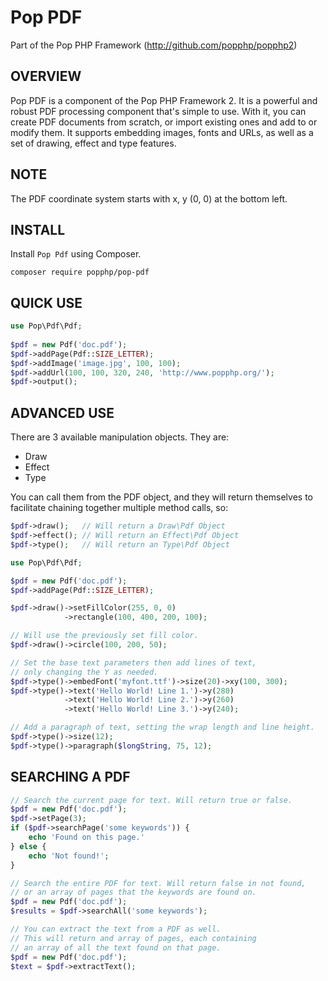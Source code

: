 Pop PDF
=======
Part of the Pop PHP Framework (http://github.com/popphp/popphp2)

OVERVIEW
--------
Pop PDF is a component of the Pop PHP Framework 2. It is a powerful and robust PDF processing
component that's simple to use. With it, you can create PDF documents from scratch, or import
existing ones and add to or modify them. It supports embedding images, fonts and URLs, as well
as a set of drawing, effect and type features.

NOTE
----
The PDF coordinate system starts with x, y (0, 0) at the bottom left.

INSTALL
-------

Install `Pop Pdf` using Composer.

    composer require popphp/pop-pdf

QUICK USE
---------

```php
use Pop\Pdf\Pdf;
    
$pdf = new Pdf('doc.pdf');
$pdf->addPage(Pdf::SIZE_LETTER);
$pdf->addImage('image.jpg', 100, 100);
$pdf->addUrl(100, 100, 320, 240, 'http://www.popphp.org/');
$pdf->output();
```

ADVANCED USE
------------
There are 3 available manipulation objects. They are:

 - Draw
 - Effect
 - Type

You can call them from the PDF object, and they will return themselves to
facilitate chaining together multiple method calls, so:

```php
$pdf->draw();   // Will return a Draw\Pdf Object
$pdf->effect(); // Will return an Effect\Pdf Object
$pdf->type();   // Will return an Type\Pdf Object
```

```php
use Pop\Pdf\Pdf;

$pdf = new Pdf('doc.pdf');
$pdf->addPage(Pdf::SIZE_LETTER);

$pdf->draw()->setFillColor(255, 0, 0)
            ->rectangle(100, 400, 200, 100);

// Will use the previously set fill color.
$pdf->draw()->circle(100, 200, 50);

// Set the base text parameters then add lines of text,
// only changing the Y as needed.
$pdf->type()->embedFont('myfont.ttf')->size(20)->xy(100, 300);
$pdf->type()->text('Hello World! Line 1.')->y(280)
            ->text('Hello World! Line 2.')->y(260)
            ->text('Hello World! Line 3.')->y(240);

// Add a paragraph of text, setting the wrap length and line height.
$pdf->type()->size(12);
$pdf->type()->paragraph($longString, 75, 12);
```

SEARCHING A PDF
---------------
```php
// Search the current page for text. Will return true or false.
$pdf = new Pdf('doc.pdf');
$pdf->setPage(3);
if ($pdf->searchPage('some keywords')) {
    echo 'Found on this page.'
} else {
    echo 'Not found!';
}

// Search the entire PDF for text. Will return false in not found,
// or an array of pages that the keywords are found on.
$pdf = new Pdf('doc.pdf');
$results = $pdf->searchAll('some keywords');

// You can extract the text from a PDF as well.
// This will return and array of pages, each containing
// an array of all the text found on that page.
$pdf = new Pdf('doc.pdf');
$text = $pdf->extractText();
```

